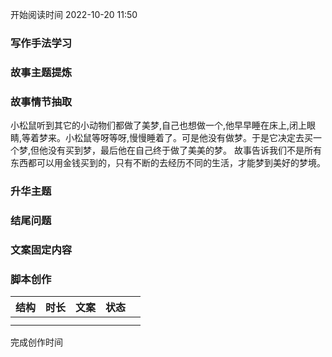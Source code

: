 开始阅读时间 2022-10-20  11:50

### 写作手法学习


### 故事主题提炼


### 故事情节抽取
小松鼠听到其它的小动物们都做了美梦,自己也想做一个,他早早睡在床上,闭上眼睛,等着梦来。小松鼠等呀等呀,慢慢睡着了。可是他没有做梦。于是它决定去买一个梦,但他没有买到梦，最后他在自己终于做了美美的梦。
故事告诉我们不是所有东西都可以用金钱买到的，只有不断的去经历不同的生活，才能梦到美好的梦境。


### 升华主题


### 结尾问题


### 文案固定内容


### 脚本创作

| 结构 | 时长 | 文案 | 状态 |     |
| ---- | ---- | ---- | ---- | --- |
|      |      |      |      |     |
|      |      |      |      |     |

完成创作时间  

